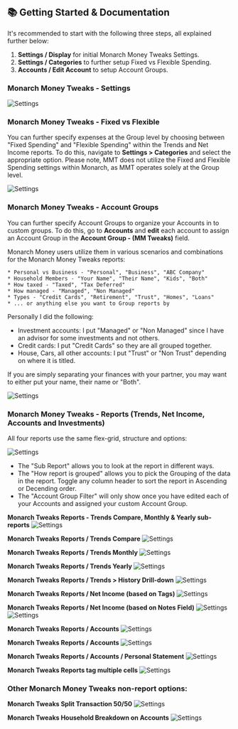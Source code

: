 ## 📚 Getting Started & Documentation

It's recommended to start with the following three steps, all explained further below:

1. **Settings / Display** for initial Monarch Money Tweaks Settings.
2. **Settings / Categories** to further setup Fixed vs Flexible Spending.
3. **Accounts / Edit Account**  to setup Account Groups.

### Monarch Money Tweaks - Settings

![Settings](/images/MT_V3_01.png)

### Monarch Money Tweaks - Fixed vs Flexible

You can further specify expenses at the Group level by choosing between "Fixed Spending" and "Flexible Spending" within the Trends and Net Income reports. To do this, navigate to **Settings > Categories** and select the appropriate option. Please note, MMT does not utilize the Fixed and Flexible Spending settings within Monarch, as MMT operates solely at the Group level.

![Settings](/images/MTFixed.png)

### Monarch Money Tweaks - Account Groups 

You can further specify Account Groups to organize your Accounts in to custom groups. To do this, go to **Accounts** and **edit** each account to assign an Account Group in the **Account Group - (MM Tweaks)** field. 

Monarch Money users utilize them in various scenarios and combinations for the Monarch Money Tweaks reports:

    * Personal vs Business - "Personal", "Business", "ABC Company"
    * Household Members - "Your Name", "Their Name", "Kids", "Both"
    * How taxed - "Taxed", "Tax Deferred"
    * How managed - "Managed", "Non Managed"
    * Types - "Credit Cards", "Retirement", "Trust", "Homes", "Loans"
    * ... or anything else you want to Group reports by

Personally I did the following:
   * Investment accounts: I put "Managed" or "Non Managed" since I have an advisor for some investments and not others.
   * Credit cards: I put "Credit Cards" so they are all grouped together.
   * House, Cars, all other accounts: I put "Trust" or "Non Trust" depending on where it is titled.

If you are simply separating your finances with your partner, you may want to either put your name, their name or "Both".

![Settings](/images/MT_V3_11.png)


### Monarch Money Tweaks - Reports (Trends, Net Income, Accounts and Investments)

All four reports use the same flex-grid, structure and options:

![Settings](/images/MT_V3_99.png)

* The "Sub Report" allows you to look at the report in different ways. 
* The "How report is grouped" allows you to pick the Grouping of the data in the report.  Toggle any column header to sort the report in Ascending or Decending order.
* The "Account Group Filter" will only show once you have edited each of your Accounts and assigned your custom Account Group.

**Monarch Tweaks Reports - Trends Compare, Monthly & Yearly sub-reports**
![Settings](/images/MT_V3_04.png)

**Monarch Tweaks Reports / Trends Compare**
![Settings](/images/MTTrendInfo.png)

**Monarch Tweaks Reports / Trends Monthly**
![Settings](/images/MT_V3_05.png)

**Monarch Tweaks Reports / Trends Yearly**
![Settings](/images/MT_V3_06.png)

**Monarch Tweaks Reports / Trends > History Drill-down**
![Settings](/images/MT_V3_History.png)

**Monarch Tweaks Reports / Net Income (based on Tags)**
![Settings](/images/MT_V3_09.png)

**Monarch Tweaks Reports / Net Income (based on Notes Field)**
![Settings](/images/MT_TagNotes.png)
![Settings](/images/MT_TagsNotes2.png)

**Monarch Tweaks Reports / Accounts**
![Settings](/images/MT_V3_07.png)

**Monarch Tweaks Reports / Accounts**
![Settings](/images/MT_V3_08.png)

**Monarch Tweaks Reports / Accounts / Personal Statement**
![Settings](/images/MT_V3_12.png)

**Monarch Tweaks Reports tag multiple cells**
![Settings](/images/MT_V3_10.png)

### Other Monarch Money Tweaks non-report options:

**Monarch Tweaks Split Transaction 50/50**
![Settings](/images/MT_V3_03.png)

**Monarch Tweaks Household Breakdown on Accounts**
![Settings](/images/MT_V3_13.png)
